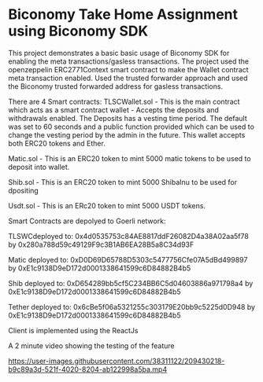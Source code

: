 # Biconomy Take Home Assignment using Biconomy SDK

This project demonstrates a basic basic usage of Biconomy SDK for enabling the meta transactions/gasless transactions.
The project used the openzeppelin ERC2771Context smart contract to make the Wallet contract meta transaction enabled.
Used the trusted forwarder approach and used the Biconomy trusted forwarded address for gasless transactions.



There are 4 Smart contracts:
TLSCWallet.sol - This is the main contract which acts as a smart contract wallet - Accepts the deposits and withdrawals enabled.
                 The Deposits has a vesting time period. The default was set to 60 seconds and a public function provided which 
                 can be used to change the vesting period by the admin in the future. This wallet accepts both ERC20 tokens and Ether.
                 
                 
Matic.sol  -     This is an ERC20 token to mint 5000 matic tokens to be used to deposit into wallet.


Shib.sol   -     This is an ERC20 token to mint 5000 ShibaInu to be used for dpositing


Usdt.sol   -     This is an ERc20 token to mint 5000 USDT tokens.

Smart Contracts are depolyed to Goerli network:

TLSWCdeployed to: 0x4d0535753c84AE8817ddF26082D4a38A02aa5f78 by 0x280a788d59c49129F9c3B1AB6EA28B5a8C34d93F

Matic deployed to: 0xD0D69D65788D5303c5477756Cfe07A5dBd499897 by 0xE1c9138D9eD172d0001338641599c6D84882B4b5

Shib deployed to: 0xD654289bb5cf5C234BB6C5d04603886a971798a4 by 0xE1c9138D9eD172d0001338641599c6D84882B4b5

Tether deployed to: 0x6cBe5f06a5321255c303179E20bb9c5225d0D948 by 0xE1c9138D9eD172d0001338641599c6D84882B4b5



Client is implemented using the ReactJs

A 2 minute video showing the testing of the feature




https://user-images.githubusercontent.com/38311122/209430218-b9c89a3d-521f-4020-8204-ab122998a5ba.mp4


